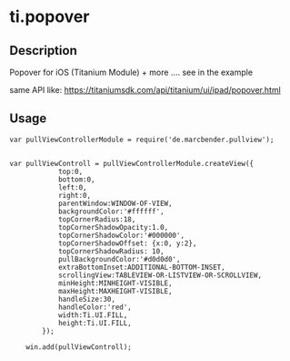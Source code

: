 # ti.popover

## Description

Popover for iOS (Titanium Module) + more .... see in the example

same API like:
https://titaniumsdk.com/api/titanium/ui/ipad/popover.html

## Usage

	var pullViewControllerModule = require('de.marcbender.pullview');


	var pullViewControll = pullViewControllerModule.createView({
				top:0,
				bottom:0,
				left:0,
				right:0,
				parentWindow:WINDOW-OF-VIEW,
				backgroundColor:'#ffffff',
				topCornerRadius:18,
				topCornerShadowOpacity:1.0,
				topCornerShadowColor:'#000000',
				topCornerShadowOffset: {x:0, y:2},
				topCornerShadowRadius: 10,
				pullBackgroundColor:'#d0d0d0',
				extraBottomInset:ADDITIONAL-BOTTOM-INSET,
				scrollingView:TABLEVIEW-OR-LISTVIEW-OR-SCROLLVIEW,
				minHeight:MINHEIGHT-VISIBLE,
				maxHeight:MAXHEIGHT-VISIBLE,
				handleSize:30,
				handleColor:'red',
				width:Ti.UI.FILL,
				height:Ti.UI.FILL,
			});

	    win.add(pullViewControll);
